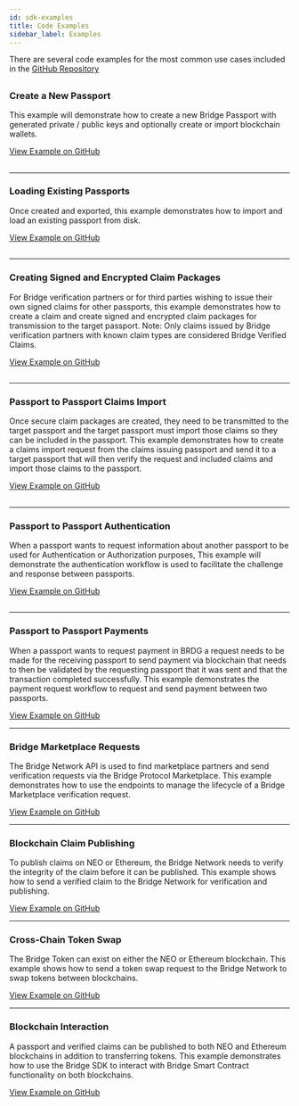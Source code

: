 ```yaml
---
id: sdk-examples
title: Code Examples
sidebar_label: Examples
---
```

There are several code examples for the most common use cases included in the <a href="https://github.com/bridge-protocol/bridge-protocol-js/tree/master/examples">GitHub Repository</a>

##

### Create a New Passport
<p class="nobottommargin">
This example will demonstrate how to create a new Bridge Passport with generated private / public keys and optionally create or import blockchain wallets.  
</p>
<a href="https://github.com/bridge-protocol/bridge-protocol-js/blob/master/examples/passport-create.js">View Example on GitHub</a>

##

---

### Loading Existing Passports
<p class="nobottommargin">
Once created and exported, this example demonstrates how to import and load an existing passport from disk.
</p>
<a href="https://github.com/bridge-protocol/bridge-protocol-js/blob/master/examples/passport-load.js">View Example on GitHub</a>

##

---

### Creating Signed and Encrypted Claim Packages
<p class="nobottommargin">
For Bridge verification partners or for third parties wishing to issue their own signed claims for other passports, this example demonstrates how to create a claim and create signed and encrypted claim packages for transmission to the target passport. Note: Only claims issued by Bridge verification partners with known claim types are considered Bridge Verified Claims.
</p>
<a href="https://github.com/bridge-protocol/bridge-protocol-js/blob/master/examples/claims-create.js">View Example on GitHub</a>

##

---

### Passport to Passport Claims Import
<p class="nobottommargin">
Once secure claim packages are created, they need to be transmitted to the target passport and the target passport must import those claims so they can be included in the passport.  This example demonstrates how to create a claims import request from the claims issuing passport and send it to a target passport that will then verify the request and included claims and import those claims to the passport.
</p>
<a href="https://github.com/bridge-protocol/bridge-protocol-js/blob/master/examples/claims-import.js">View Example on GitHub</a>

##

---

### Passport to Passport Authentication
<p class="nobottommargin">
When a passport wants to request information about another passport to be used for Authentication or Authorization purposes, This example will demonstrate the authentication workflow is used to facilitate the challenge and response between passports.   
</p>
<a href="https://github.com/bridge-protocol/bridge-protocol-js/blob/master/examples/authentication.js">View Example on GitHub</a>

##

---

### Passport to Passport Payments
<p class="nobottommargin">
When a passport wants to request payment in BRDG a request needs to be made for the receiving passport to send payment via blockchain that needs to then be validated by the requesting passport that it was sent and that the transaction completed successfully.  This example demonstrates the payment request workflow to request and send payment between two passports.
</p>
<a href="https://github.com/bridge-protocol/bridge-protocol-js/blob/master/examples/payment.js">View Example on GitHub</a>

---

### Bridge Marketplace Requests
<p class="nobottommargin">
The Bridge Network API is used to find marketplace partners and send verification requests via the Bridge Protocol Marketplace. This example demonstrates how to use the endpoints to manage the lifecycle of a Bridge Marketplace verification request.
</p>
<a href="https://github.com/bridge-protocol/bridge-protocol-js/blob/master/examples/verification-request.js">View Example on GitHub</a>

---

### Blockchain Claim Publishing
<p class="nobottommargin">
To publish claims on NEO or Ethereum, the Bridge Network needs to verify the integrity of the claim before it can be published.  This example shows how to send a verified claim to the Bridge Network for verification and publishing.
</p>
<a href="https://github.com/bridge-protocol/bridge-protocol-js/blob/master/examples/claims-publish.js">View Example on GitHub</a>

---

### Cross-Chain Token Swap
<p class="nobottommargin">
The Bridge Token can exist on either the NEO or Ethereum blockchain.  This example shows how to send a token swap request to the Bridge Network to swap tokens between blockchains.
</p>
<a href="https://github.com/bridge-protocol/bridge-protocol-js/blob/master/examples/token-swap.js">View Example on GitHub</a>

---

### Blockchain Interaction
<p class="nobottommargin">
A passport and verified claims can be published to both NEO and Ethereum blockchains in addition to transferring tokens.  This example demonstrates how to use the Bridge SDK to interact with Bridge Smart Contract functionality on both blockchains.
</p>
<a href="https://github.com/bridge-protocol/bridge-protocol-js/blob/master/examples/blockchain.js">View Example on GitHub</a>

